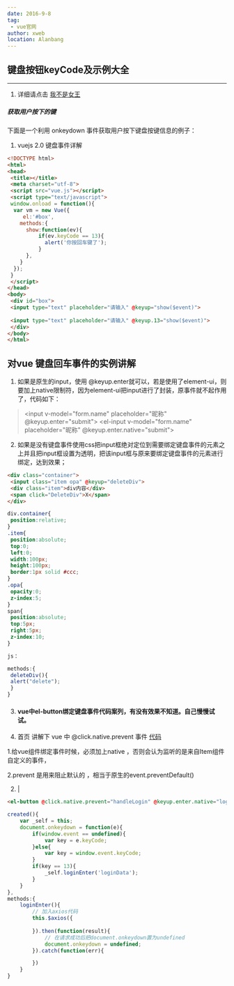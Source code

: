 ```yaml
---
date: 2016-9-8
tag: 
 - vue官网
author: xweb
location: Alanbang
---
```


## 键盘按钮keyCode及示例大全
----
1. 详细请点击 [我不是女王](https://www.cnblogs.com/daysme/p/6272570.html)



##### 获取用户按下的键
下面是一个利用 onkeydown 事件获取用户按下键盘按键信息的例子：


1. vuejs 2.0 键盘事件详解
```html
<!DOCTYPE html>
<html>
<head>
 <title></title>
 <meta charset="utf-8">
 <script src="vue.js"></script>
 <script type="text/javascript">
 window.onload = function(){
  var vm = new Vue({
     el:'#box',
    methods:{
      show:function(ev){
          if(ev.keyCode == 13){
            alert('你按回车键了');
          }
      },
    }
  });
 }
 </script>
</head>
<body>
 <div id="box">
 <input type="text" placeholder="请输入" @keyup="show($event)"> 
 
 <input type="text" placeholder="请输入" @keyup.13="show($event)">
 </div>
</body>
</html>
```

对vue 键盘回车事件的实例讲解
----
1. 如果是原生的input，使用 @keyup.enter就可以，若是使用了element-ui，则要加上native限制符，因为element-ui把input进行了封装，原事件就不起作用了，代码如下：
><input v-model="form.name" placeholder="昵称" @keyup.enter="submit">
<el-input v-model="form.name" placeholder="昵称" @keyup.enter.native="submit"></el-input>

2. 如果是没有键盘事件使用css把input框绝对定位到需要绑定键盘事件的元素之上并且把input框设置为透明，把该input框与原来要绑定键盘事件的元素进行绑定，达到效果；
```html
<div class="container">
 <input class="item opa" @keyup="deleteDiv">
 <div class="item">div内容</div>
 <span click="DeleteDiv">X</span>
</div>
```
```css
div.container{
 position:relative;
}
.item{
 position:absolute;
 top:0;
 left:0;
 width:100px;
 height:100px;
 border:1px solid #ccc;
}
.opa{
 opacity:0;
 z-index:5;
}
span{
 position:absolute;
 top:5px;
 right:5px;
 z-index:10;
}
```
```js
js：

methods:{
 deleteDiv(){
 alert("delete");
 }
}
```


3. ####  vue中el-button绑定键盘事件代码案列，有没有效果不知道。自己慢慢试试。

1. 首页 讲解下  vue 中 @click.native.prevent 事件
[代码]('../img/native.png')

1.给vue组件绑定事件时候，必须加上native ，否则会认为监听的是来自Item组件自定义的事件，

2.prevent 是用来阻止默认的 ，相当于原生的event.preventDefault()

2. |
```html
<el-button @click.native.prevent="handleLogin" @keyup.enter.native="loginEnter('loginData')">登录</el-button>
```
```js
created(){
	var _self = this;
	document.onkeydown = function(e){
		if(window.event == undefined){
			var key = e.keyCode;
		}else{
			var key = window.event.keyCode;
		}
		if(key == 13){
			_self.loginEnter('loginData');
		}
	}
},
methods:{
	loginEnter(){
		// 加入axios代码 
		this.$axios({
			
		}).then(function(result){
			// 在请求成功后把document.onkeydown置为undefined
			document.onkeydown = undefined;
		}).catch(function(err){

		})
	}
}
```